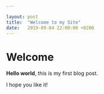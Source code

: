 ```yaml
---

layout: post
title:  "Welcome to my Site"
date:   2019-09-04 22:00:00 +0200
---
```


# Welcome

**Hello world**, this is my first blog post.

I hope you like it!